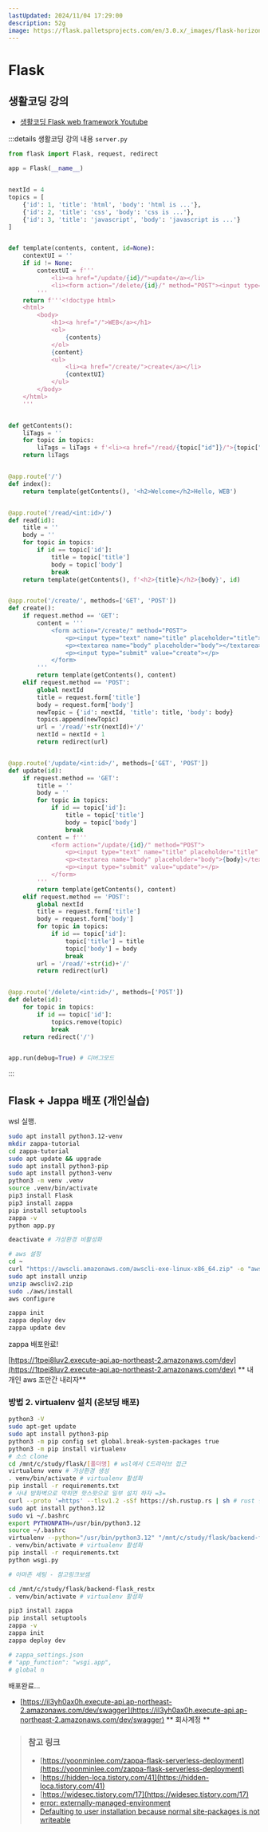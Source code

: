 ```yaml
---
lastUpdated: 2024/11/04 17:29:00
description: 52g
image: https://flask.palletsprojects.com/en/3.0.x/_images/flask-horizontal.png
---
```


# Flask

## 생활코딩 강의

- [생활코딩 Flask web framework Youtube](https://www.youtube.com/watch?v=X_n6IZmieV8&list=PLuHgQVnccGMClNOIuT3b3M4YZjxmult2y)

:::details 생활코딩 강의 내용
`server.py`
```python
from flask import Flask, request, redirect

app = Flask(__name__)


nextId = 4
topics = [
    {'id': 1, 'title': 'html', 'body': 'html is ...'},
    {'id': 2, 'title': 'css', 'body': 'css is ...'},
    {'id': 3, 'title': 'javascript', 'body': 'javascript is ...'}
]


def template(contents, content, id=None):
    contextUI = ''
    if id != None:
        contextUI = f'''
            <li><a href="/update/{id}/">update</a></li>
            <li><form action="/delete/{id}/" method="POST"><input type="submit" value="delete"></form></li>
        '''
    return f'''<!doctype html>
    <html>
        <body>
            <h1><a href="/">WEB</a></h1>
            <ol>
                {contents}
            </ol>
            {content}
            <ul>
                <li><a href="/create/">create</a></li>
                {contextUI}
            </ul>
        </body>
    </html>
    '''


def getContents():
    liTags = ''
    for topic in topics:
        liTags = liTags + f'<li><a href="/read/{topic["id"]}/">{topic["title"]}</a></li>'
    return liTags


@app.route('/')
def index():
    return template(getContents(), '<h2>Welcome</h2>Hello, WEB')


@app.route('/read/<int:id>/')
def read(id):
    title = ''
    body = ''
    for topic in topics:
        if id == topic['id']:
            title = topic['title']
            body = topic['body']
            break
    return template(getContents(), f'<h2>{title}</h2>{body}', id)


@app.route('/create/', methods=['GET', 'POST'])
def create():
    if request.method == 'GET': 
        content = '''
            <form action="/create/" method="POST">
                <p><input type="text" name="title" placeholder="title"></p>
                <p><textarea name="body" placeholder="body"></textarea></p>
                <p><input type="submit" value="create"></p>
            </form>
        '''
        return template(getContents(), content)
    elif request.method == 'POST':
        global nextId
        title = request.form['title']
        body = request.form['body']
        newTopic = {'id': nextId, 'title': title, 'body': body}
        topics.append(newTopic)
        url = '/read/'+str(nextId)+'/'
        nextId = nextId + 1
        return redirect(url)


@app.route('/update/<int:id>/', methods=['GET', 'POST'])
def update(id):
    if request.method == 'GET': 
        title = ''
        body = ''
        for topic in topics:
            if id == topic['id']:
                title = topic['title']
                body = topic['body']
                break
        content = f'''
            <form action="/update/{id}/" method="POST">
                <p><input type="text" name="title" placeholder="title" value="{title}"></p>
                <p><textarea name="body" placeholder="body">{body}</textarea></p>
                <p><input type="submit" value="update"></p>
            </form>
        '''
        return template(getContents(), content)
    elif request.method == 'POST':
        global nextId
        title = request.form['title']
        body = request.form['body']
        for topic in topics:
            if id == topic['id']:
                topic['title'] = title
                topic['body'] = body
                break
        url = '/read/'+str(id)+'/'
        return redirect(url)


@app.route('/delete/<int:id>/', methods=['POST'])
def delete(id):
    for topic in topics:
        if id == topic['id']:
            topics.remove(topic)
            break
    return redirect('/')


app.run(debug=True) # 디버그모드
```
:::

## Flask + Jappa 배포 (개인실습)

wsl 실행.

```sh
sudo apt install python3.12-venv
mkdir zappa-tutorial
cd zappa-tutorial
sudo apt update && upgrade
sudo apt install python3-pip
sudo apt install python3-venv
python3 -m venv .venv
source .venv/bin/activate
pip3 install Flask
pip3 install zappa
pip install setuptools
zappa -v
python app.py

deactivate # 가상환경 비활성화

# aws 설정
cd ~
curl "https://awscli.amazonaws.com/awscli-exe-linux-x86_64.zip" -o "awscliv2.zip"
sudo apt install unzip
unzip awscliv2.zip
sudo ./aws/install
aws configure

zappa init
zappa deploy dev
zappa update dev
```

zappa 배포완료!

[https://1tpei8luv2.execute-api.ap-northeast-2.amazonaws.com/dev](https://1tpei8luv2.execute-api.ap-northeast-2.amazonaws.com/dev)
** 내 개인 aws 조만간 내리자**

### 방법 2. virtualenv 설치 (온보딩 배포)

```sh
python3 -V
sudo apt-get update
sudo apt install python3-pip
python3 -m pip config set global.break-system-packages true
python3 -m pip install virtualenv
# 소스 clone
cd /mnt/c/study/flask/[폴더명] # wsl에서 C드라이브 접근
virtualenv venv # 가상환경 생성
. venv/bin/activate # virtualenv 활성화
pip install -r requirements.txt
# 사내 방화벽으로 막히면 핫스팟으로 일부 설치 하자 =3=
curl --proto '=https' --tlsv1.2 -sSf https://sh.rustup.rs | sh # rust 설치
sudo apt install python3.12
sudo vi ~/.bashrc
export PYTHONPATH=/usr/bin/python3.12
source ~/.bashrc
virtualenv --python="/usr/bin/python3.12" "/mnt/c/study/flask/backend-flask_restx/venv" # 가상환경 생성
. venv/bin/activate # virtualenv 활성화
pip install -r requirements.txt
python wsgi.py

# 아마존 세팅 - 참고링크보셈

cd /mnt/c/study/flask/backend-flask_restx
. venv/bin/activate # virtualenv 활성화

pip3 install zappa
pip install setuptools
zappa -v
zappa init
zappa deploy dev

# zappa_settings.json 
# "app_function": "wsgi.app", 
# global n
```

배포완료... 
- [https://il3yh0ax0h.execute-api.ap-northeast-2.amazonaws.com/dev/swagger](https://il3yh0ax0h.execute-api.ap-northeast-2.amazonaws.com/dev/swagger)  ** 회사계정 **

> ### 참고 링크
> - [https://yoonminlee.com/zappa-flask-serverless-deployment](https://yoonminlee.com/zappa-flask-serverless-deployment)
> - [https://hidden-loca.tistory.com/41](https://hidden-loca.tistory.com/41)
> - [https://widesec.tistory.com/17](https://widesec.tistory.com/17)
> - [error: externally-managed-environment](https://velog.io/@mystic/%EB%A7%A5%EB%B6%81-Homebrew-python%EC%84%A4%EC%B9%98%EC%8B%9C-pip-%EB%AC%B8%EC%A0%9C)
> - [Defaulting to user installation because normal site-packages is not writeable](https://beausty23.tistory.com/213)